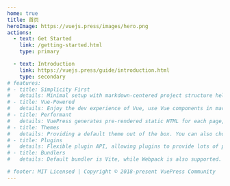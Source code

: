 ```yaml
---
home: true
title: 首页
heroImage: https://vuejs.press/images/hero.png
actions:
  - text: Get Started
    link: /getting-started.html
    type: primary

  - text: Introduction
    link: https://vuejs.press/guide/introduction.html
    type: secondary
# features:
# - title: Simplicity First
#   details: Minimal setup with markdown-centered project structure helps you focus on writing.
# - title: Vue-Powered
#   details: Enjoy the dev experience of Vue, use Vue components in markdown, and develop custom themes with Vue.
# - title: Performant
#   details: VuePress generates pre-rendered static HTML for each page, and runs as an SPA once a page is loaded.
# - title: Themes
#   details: Providing a default theme out of the box. You can also choose a community theme or create your own one.
# - title: Plugins
#   details: Flexible plugin API, allowing plugins to provide lots of plug-and-play features for your site.
# - title: Bundlers
#   details: Default bundler is Vite, while Webpack is also supported. Choose the one you like!

# footer: MIT Licensed | Copyright © 2018-present VuePress Community
---
```


<!-- This is the content of home page. Check [Home Page Docs][default-theme-home] for more details.

[default-theme-home]: https://vuejs.press/reference/default-theme/frontmatter.html#home-page -->
